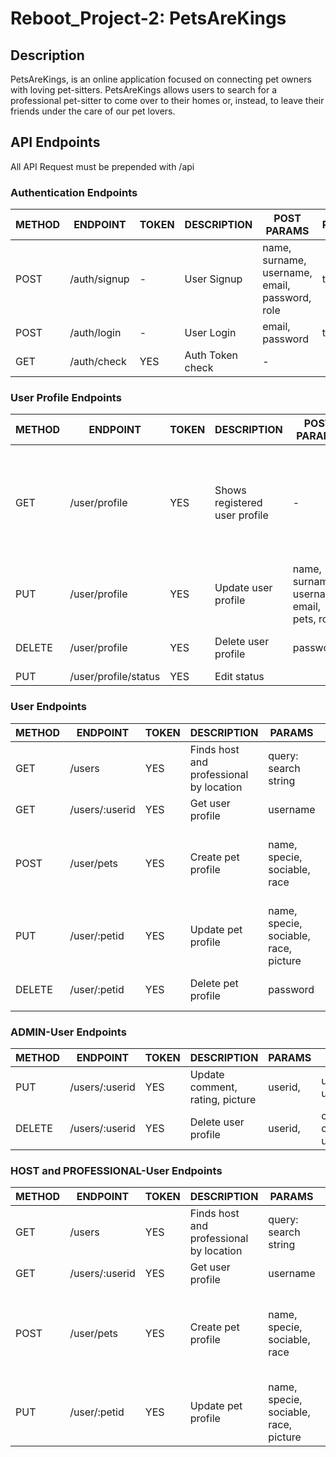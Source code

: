 # Reboot_Project-2: PetsAreKings
## Description
PetsAreKings, is an online application focused on connecting pet owners with loving pet-sitters. PetsAreKings allows users to search for a professional pet-sitter to come over to their homes or, instead, to leave their friends under the care of our pet lovers.


## API Endpoints

All API Request must be prepended with /api            


### Authentication Endpoints

METHOD | ENDPOINT         | TOKEN | DESCRIPTION              | POST PARAMS                                     | RETURNS
-------|------------------|-------|--------------------------|-------------------------------------------------|-----------------------------
POST   | /auth/signup     | -     | User Signup              | name, surname, username, email, password, role  | token
POST   | /auth/login      | -     | User Login               | email, password                                 | token
GET    | /auth/check      | YES   | Auth Token check         | -                                               |


### User Profile Endpoints

METHOD | ENDPOINT        | TOKEN | DESCRIPTION                   | POST PARAMS                                                      | RETURNS
-------|-----------------|-------|-------------------------------|------------------------------------------------------------------|--------------------------------
GET    | /user/profile   | YES   | Shows registered user profile |  -                                                               | name, surname, username, pets, location, role, comment, booking, pictures
PUT    | /user/profile   | YES   | Update user profile           | name, surname, username, email, pets, role                       | updated user data
DELETE | /user/profile   | YES   | Delete user profile          | password                                                         | confirmation of deleted user
PUT    | /user/profile/status | YES | Edit status


### User Endpoints

METHOD | ENDPOINT         | TOKEN | DESCRIPTION                     | PARAMS                                          | RETURNS
-------|------------------|-------|---------------------------------|-------------------------------------------------|----------------------------
GET    | /users           | YES   | Finds host and professional by location          | query: search string           | list of matching hosts
GET    | /users/:userid   | YES   | Get user profile                | username                                        | user profile
POST    | /user/pets      | YES   | Create pet profile              | name, specie, sociable, race                    | object with new pet id, name, specie, sociable, race
PUT    | /user/:petid     | YES   | Update pet profile              | name, specie, sociable, race, picture           | updated pet data
DELETE | /user/:petid     | YES   | Delete pet profile              | password                                        | confirmation of deleted pet

### ADMIN-User Endpoints

METHOD | ENDPOINT         | TOKEN | DESCRIPTION                     | PARAMS                                          | RETURNS
-------|------------------|-------|---------------------------------|-------------------------------------------------|----------------------------
PUT    | /users/:userid   | YES   | Update comment, rating, picture  | userid,                                        | updated user data
DELETE | /users/:userid   | YES   | Delete user profile              | userid,                                        | confirmation of deleted user


### HOST and PROFESSIONAL-User Endpoints

METHOD | ENDPOINT         | TOKEN | DESCRIPTION                     | PARAMS                                          | RETURNS
-------|------------------|-------|---------------------------------|-------------------------------------------------|----------------------------
GET    | /users           | YES   | Finds host and professional by location          | query: search string           | list of matching hosts
GET    | /users/:userid   | YES   | Get user profile                | username                                        | user profile
POST    | /user/pets      | YES   | Create pet profile              | name, specie, sociable, race                    | object with new pet id, name, specie, sociable, race
PUT    | /user/:petid     | YES   | Update pet profile              | name, specie, sociable, race, picture           | updated pet data

